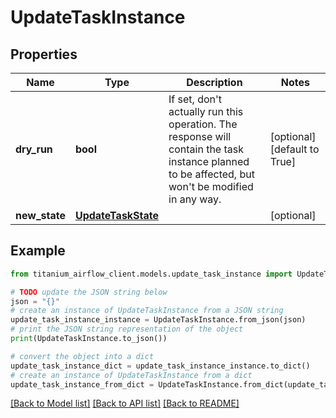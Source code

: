 # UpdateTaskInstance


## Properties

Name | Type | Description | Notes
------------ | ------------- | ------------- | -------------
**dry_run** | **bool** | If set, don&#39;t actually run this operation. The response will contain the task instance planned to be affected, but won&#39;t be modified in any way.  | [optional] [default to True]
**new_state** | [**UpdateTaskState**](UpdateTaskState.md) |  | [optional] 

## Example

```python
from titanium_airflow_client.models.update_task_instance import UpdateTaskInstance

# TODO update the JSON string below
json = "{}"
# create an instance of UpdateTaskInstance from a JSON string
update_task_instance_instance = UpdateTaskInstance.from_json(json)
# print the JSON string representation of the object
print(UpdateTaskInstance.to_json())

# convert the object into a dict
update_task_instance_dict = update_task_instance_instance.to_dict()
# create an instance of UpdateTaskInstance from a dict
update_task_instance_from_dict = UpdateTaskInstance.from_dict(update_task_instance_dict)
```
[[Back to Model list]](../README.md#documentation-for-models) [[Back to API list]](../README.md#documentation-for-api-endpoints) [[Back to README]](../README.md)



